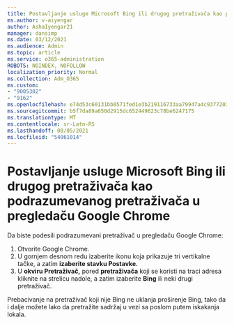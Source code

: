 ```yaml
---
title: Postavljanje usluge Microsoft Bing ili drugog pretraživača kao podrazumevanog pretraživača u pregledaču Google Chrome
ms.author: v-aiyengar
author: AshaIyengar21
manager: dansimp
ms.date: 03/12/2021
ms.audience: Admin
ms.topic: article
ms.service: o365-administration
ROBOTS: NOINDEX, NOFOLLOW
localization_priority: Normal
ms.collection: Adm_O365
ms.custom:
- "9005302"
- "9162"
ms.openlocfilehash: e74d53c60131bb0571fed1e3b219116733aa79947a4c93772039da3bee0660d8
ms.sourcegitcommit: b5f7da89a650d2915dc652449623c78be6247175
ms.translationtype: MT
ms.contentlocale: sr-Latn-RS
ms.lasthandoff: 08/05/2021
ms.locfileid: "54061014"
---
```

# <a name="set-microsoft-bing-or-another-search-engine-as-the-default-search-engine-in-google-chrome"></a>Postavljanje usluge Microsoft Bing ili drugog pretraživača kao podrazumevanog pretraživača u pregledaču Google Chrome

Da biste podesili podrazumevani pretraživač u pregledaču Google Chrome:

1. Otvorite Google Chrome.
1. U gornjem desnom redu izaberite ikonu koja prikazuje tri vertikalne tačke, a zatim **izaberite stavku Postavke.**
1. U **okviru Pretraživač,** pored **pretraživača** koji se koristi na traci adresa kliknite na strelicu nadole, a zatim izaberite **Bing** ili neki drugi pretraživač.

Prebacivanje na pretraživač koji nije Bing ne uklanja proširenje Bing, tako da i dalje možete lako da pretražite sadržaj u vezi sa poslom putem iskakanja lokala.
